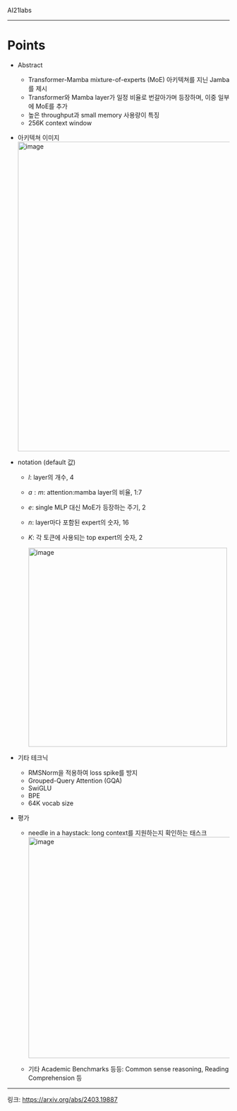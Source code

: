 AI21labs

---
# Points
- Abstract
  - Transformer-Mamba mixture-of-experts (MoE) 아키텍쳐를 지닌 Jamba를 제시
  - Transformer와 Mamba layer가 일정 비율로 번갈아가며 등장하며, 이중 일부에 MoE를 추가
  - 높은 throughput과 small memory 사용량이 특징
  - 256K context window
- 아키텍쳐 이미지
  <img width="700" alt="image" src="https://github.com/chanmuzi/Papers/assets/101971295/714be18d-9c1b-4396-beac-6c9666a8443d">

- notation (default 값)
  - $l$: layer의 개수, 4
  - $a:m$: attention:mamba layer의 비율, 1:7
  - $e$: single MLP 대신 MoE가 등장하는 주기, 2
  - $n$: layer마다 포함된 expert의 숫자, 16
  - $K$: 각 토큰에 사용되는 top expert의 숫자, 2
    
    <img width="450" alt="image" src="https://github.com/chanmuzi/Papers/assets/101971295/9ccee587-ef27-4140-a183-d373986f9a77">

- 기타 테크닉
  - RMSNorm을 적용하여 loss spike를 방지
  - Grouped-Query Attention (GQA)
  - SwiGLU
  - BPE
  - 64K vocab size
- 평가
  - needle in a haystack: long context를 지원하는지 확인하는 태스크
    <img width="500" alt="image" src="https://github.com/chanmuzi/Papers/assets/101971295/bcd64924-0ef8-4427-a629-1de093b5fcf2">

  - 기타 Academic Benchmarks 등등: Common sense reasoning, Reading Comprehension 등
---
링크: https://arxiv.org/abs/2403.19887
